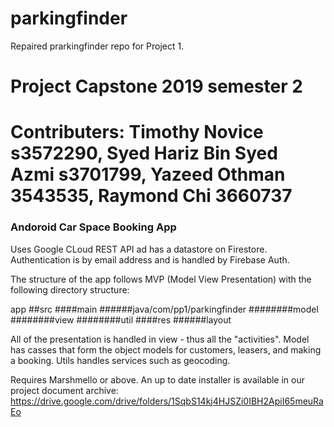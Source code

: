 # parkingfinder
Repaired prarkingfinder repo for Project 1.
# Project Capstone 2019 semester 2
# Contributers: Timothy Novice s3572290, Syed Hariz Bin Syed Azmi s3701799, Yazeed Othman 3543535, Raymond Chi 3660737

### Andoroid Car Space Booking App
Uses Google CLoud REST API ad has a datastore on Firestore. Authentication is by email address and is handled by Firebase Auth.

The structure of the app follows MVP (Model View Presentation) with the following directory structure:

app
##src
####main
######java/com/pp1/parkingfinder
########model
########view
########util
####res
######layout

All of the presentation is handled in view - thus all the "activities". Model has casses that form the object models for customers, leasers, 
and making a booking. Utils handles services such as geocoding.

Requires Marshmello or above.
An up to date installer is available in our project document archive:
https://drive.google.com/drive/folders/1SqbS14kj4HJSZi0IBH2ApiI65meuRaEo




